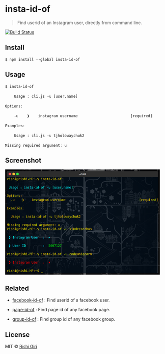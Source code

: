 # insta-id-of

> Find userid of an Instagram user, directly from command line.

[![Build Status](https://travis-ci.org/CodeDotJS/instagram-id-of.svg?branch=master)](https://travis-ci.org/CodeDotJS/instagram-id-of)

## Install

```
$ npm install --global insta-id-of
```

## Usage

```
$ insta-id-of
	
	Usage : cli.js -u [user.name]

Options:
	
	-u    ❱    instagram username                        [required]

Examples:

	Usage : cli.js -u tjholowaychuk2

Missing required argument: u

```

## Screenshot

![insta-id-of](https://raw.githubusercontent.com/rishigiridotcom/rishigiri.com/c4623626cece6f5c7feb6c6ee0195519174f721c/github/insta-id-of.png) 

## Related

- [facebook-id-of](https://github.com/CodeDotJS/facebook-id-of) : Find userid of a facebook user.

- [page-id-of](https://github.com/CodeDotJS/page-id-of) : Find page id of any facebook page.

- [group-id-of](https://github.com/CodeDotJS/group-id-of) : Find group id of any facebook group.


## License

MIT © [Rishi Giri](http://rishigiri.com)